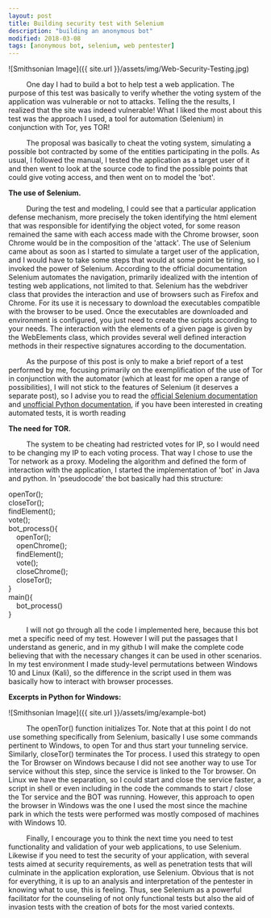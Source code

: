 ```yaml
---
layout: post
title: Building security test with Selenium
description: "building an anonymous bot"
modified: 2018-03-08
tags: [anonymous bot, selenium, web pentester]
---
```


![Smithsonian Image]({{ site.url }}/assets/img/Web-Security-Testing.jpg)
<p>
&nbsp;&nbsp;&nbsp;&nbsp;&nbsp;&nbsp;&nbsp;&nbsp;&nbsp;One day I had to build a bot to help test a web application. The purpose of this test
was basically to verify whether the voting system of the application was vulnerable or not to attacks. Telling the the results, I realized that the site was indeed vulnerable! What I liked the most about this test was the approach I used, a tool for automation (Selenium) in conjunction with Tor, yes TOR! 
</p>
<p>
&nbsp;&nbsp;&nbsp;&nbsp;&nbsp;&nbsp;&nbsp;&nbsp;&nbsp;The proposal was basically to cheat the voting system, simulating a possible bot contracted by some of the entities participating in the polls. As usual, I followed the manual, I tested the application as a target user of it and then went to look at the source code to find the possible points that could give voting access, and then went on to model the 'bot'.
</p>
<b>The use of Selenium.</b>
<p>
&nbsp;&nbsp;&nbsp;&nbsp;&nbsp;&nbsp;&nbsp;&nbsp;&nbsp;During the test and modeling, I could see that a particular application defense mechanism, more precisely the token identifying the html element that was responsible for identifying the object voted, for some reason remained the same with each access made with the Chrome browser, soon Chrome would be in the composition of the 'attack'. The use of Selenium came about as soon as I started to simulate a target user of the application, and I would have to take some steps that would at some point be tiring, so I invoked the power of Selenium.
According to the official documentation Selenium automates the navigation, primarily idealized with the intention of testing web applications, not limited to that. Selenium has the webdriver class that provides the interaction and use of browsers such as Firefox and Chrome. For its use it is necessary to download the executables compatible with the browser to be used. Once the executables are downloaded and environment is configured, you just need to create the scripts according to your needs. The interaction with the elements of a given page is given by the WebElements class, which provides several well defined interaction methods in their respective signatures according to the documentation.
</p>
<p>
&nbsp;&nbsp;&nbsp;&nbsp;&nbsp;&nbsp;&nbsp;&nbsp;&nbsp;As the purpose of this post is only to make a brief report of a test performed by me, focusing primarily on the exemplification of the use of Tor in conjunction with the automator (which at least for me open a range of possibilities), I will not stick to the features of Selenium (it deserves a separate post), so I advise you to read the <a href="https://www.seleniumhq.org/docs/">official Selenium documentation</a> and <a href="http://selenium-python.readthedocs.io/">unofficial Python documentation</a>, if you have been interested in creating automated tests, it is worth reading
</p>
<b>The need for TOR.</b>
<p>
&nbsp;&nbsp;&nbsp;&nbsp;&nbsp;&nbsp;&nbsp;&nbsp;&nbsp;The system to be cheating had restricted votes for IP, so I would need to be changing my IP to each voting process. That way I chose to use the Tor network as a proxy. Modeling the algorithm and defined the form of interaction with the application, I started the implementation of 'bot' in Java and python. In 'pseudocode' the bot basically had this structure:
</p>
<p>
openTor();<br>
closeTor();<br>
findElement();<br>
vote();<br>
bot_process(){<br>
&nbsp;&nbsp;&nbsp;&nbsp;openTor();<br>
&nbsp;&nbsp;&nbsp;&nbsp;openChrome();<br>
&nbsp;&nbsp;&nbsp;&nbsp;findElement();<br>
&nbsp;&nbsp;&nbsp;&nbsp;vote();<br>
&nbsp;&nbsp;&nbsp;&nbsp;closeChrome();<br>
&nbsp;&nbsp;&nbsp;&nbsp;closeTor();<br>
}<br>
main(){<br>
&nbsp;&nbsp;&nbsp;&nbsp;bot_process()<br>
}<br>
</p>
<p>
&nbsp;&nbsp;&nbsp;&nbsp;&nbsp;&nbsp;&nbsp;&nbsp;&nbsp;I will not go through all the code I implemented here, because this bot met a specific need of my test.
However I will put the passages that I understand as generic, and in my github I will make the complete code believing that with the necessary changes it can be used in other scenarios. In my test environment I made study-level permutations between Windows 10 and Linux (Kali), so the difference in the script used in them was basically how to interact with browser processes.
</p>
<b>Excerpts in Python for Windows:</b>

![Smithsonian Image]({{ site.url }}/assets/img/example-bot)

<p>
&nbsp;&nbsp;&nbsp;&nbsp;&nbsp;&nbsp;&nbsp;&nbsp;&nbsp;The openTor() function initializes Tor. Note that at this point I do not use something specifically from Selenium, basically I use some commands pertinent to Windows, to open Tor and thus start your tunneling service. Similarly, closeTor() terminates the Tor process. I used this strategy to open the Tor Browser on Windows because I did not see another way to use Tor service without this step, since the service is linked to the Tor browser. On Linux we have the separation, so I could start and close the service faster, a script in shell or even including in the code the commands to start / close the Tor service and the BOT was running. However, this approach to open the browser in Windows was the one I used the most since the machine park in which the tests were performed was mostly composed of machines with Windows 10.
</p>
<p>
&nbsp;&nbsp;&nbsp;&nbsp;&nbsp;&nbsp;&nbsp;&nbsp;&nbsp;Finally, I encourage you to think the next time you need to test functionality and validation of your web applications, to use Selenium. Likewise if you need to test the security of your application, with several tests aimed at security requirements, as well as penetration tests that will culminate in the application exploration, use Selenium. Obvious that is not for everything, it is up to an analysis and interpretation of the pentester in knowing what to use, this is feeling. Thus, see Selenium as a powerful facilitator for the counseling of not only functional tests but also the aid of invasion tests with the creation of bots for the most varied contexts.
</p>
